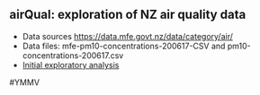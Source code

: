 ## airQual: exploration of NZ air quality data

 * Data sources https://data.mfe.govt.nz/data/category/air/
 * Data files: mfe-pm10-concentrations-200617-CSV and pm10-concentrations-200617.csv
 * [Initial exploratory analysis](analysis/nzAirQualExplore.html)
 
 #YMMV
